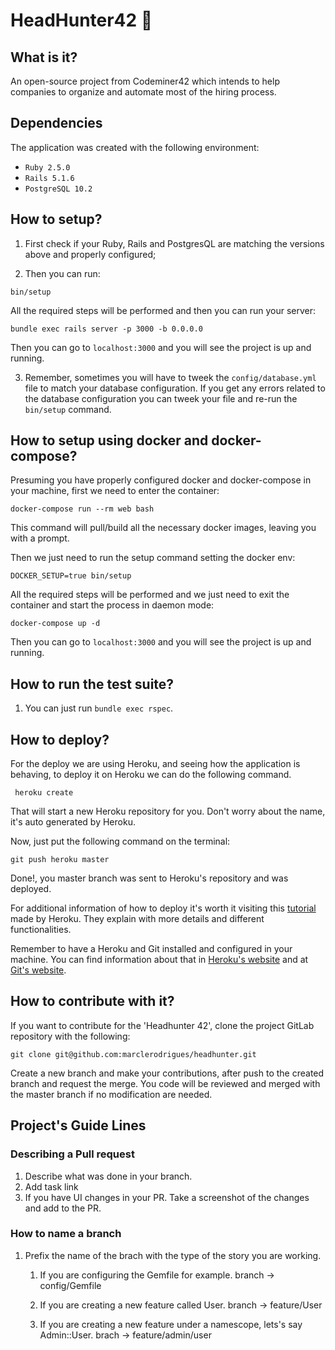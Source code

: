 # HeadHunter42 :construction_worker:

## What is it?
An open-source project from Codeminer42 which intends to help companies to organize and automate most of the hiring process.

## Dependencies

The application was created with the following environment:

- `Ruby 2.5.0`
- `Rails 5.1.6`
- `PostgreSQL 10.2`

## How to setup?

1. First check if your Ruby, Rails and PostgresQL are matching the versions above and properly configured;

2. Then you can run:

  ```
  bin/setup
  ```

  All the required steps will be performed and then you can run your server:

  ```
  bundle exec rails server -p 3000 -b 0.0.0.0
  ```

  Then you can go to `localhost:3000` and you will see the project is up and running.

3. Remember, sometimes you will have to tweek the `config/database.yml` file to match your database configuration. If you get any errors related to the database configuration you can tweek your file and re-run the `bin/setup` command.

## How to setup using docker and docker-compose?

Presuming you have properly configured docker and docker-compose in your machine, first we need to enter the container:

```
docker-compose run --rm web bash
```

This command will pull/build all the necessary docker images, leaving you with a prompt.

Then we just need to run the setup command setting the docker env:

```
DOCKER_SETUP=true bin/setup
```

All the required steps will be performed and we just need to exit the container and start the process in daemon mode:

```
docker-compose up -d
```

Then you can go to `localhost:3000` and you will see the project is up and running.

## How to run the test suite?

1. You can just run `bundle exec rspec`.

## How to deploy?

For the deploy we are using Heroku, and seeing how the application is behaving,
to deploy it on Heroku we can do the following command.

     heroku create

That will start a new Heroku repository for you. Don't worry about the name,
it's auto generated by Heroku.

Now, just put the following command on the terminal:

    git push heroku master

Done!, you master branch was sent to Heroku's repository and was deployed.

For additional information of how to deploy it's worth it visiting this [tutorial](https://devcenter.heroku.com/articles/git#prerequisites-installing-git-and-the-heroku-cli)
made by Heroku. They explain with more details and different functionalities.

Remember to have a Heroku and Git installed and configured in your machine. You can
find information about that in [Heroku's website](https://www.heroku.com/) and at [Git's website](https://git-scm.com/).


## How to contribute with it?

If you want to contribute for the 'Headhunter 42', clone the project GitLab repository with the following:

```git clone git@github.com:marclerodrigues/headhunter.git```

Create a new branch and make your contributions, after push to the created branch and
request the merge. You code will be reviewed and merged with the master branch if
no modification are needed.

## Project's Guide Lines

### Describing a Pull request

1. Describe what was done in your branch.
2. Add task link
3. If you have UI changes in your PR. Take a screenshot of the changes and add to the PR.

### How to name a branch

1. Prefix the name of the brach with the type of the story you are working.

    1. If you are configuring the Gemfile for example. branch -> config/Gemfile

    2. If you are creating a new feature called User. branch -> feature/User

    3. If you are creating a new feature under a namescope, lets's say Admin::User. brach -> feature/admin/user
